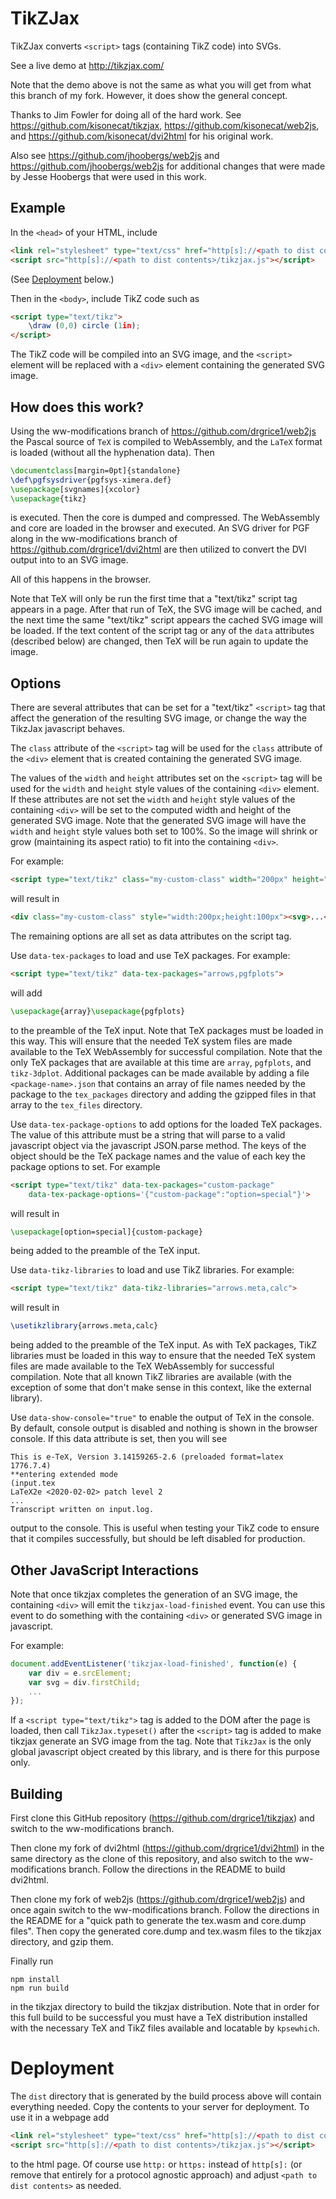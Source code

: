 # TikZJax

TikZJax converts `<script>` tags (containing TikZ code) into SVGs.

See a live demo at http://tikzjax.com/

Note that the demo above is not the same as what you will get from what this branch of my
fork.  However, it does show the general concept.

Thanks to Jim Fowler for doing all of the hard work.  See
https://github.com/kisonecat/tikzjax, https://github.com/kisonecat/web2js, and
https://github.com/kisonecat/dvi2html for his original work.

Also see https://github.com/jhoobergs/web2js and https://github.com/jhoobergs/web2js for
additional changes that were made by Jesse Hoobergs that were used in this work.

## Example

In the `<head>` of your HTML, include
```html
<link rel="stylesheet" type="text/css" href="http[s]://<path to dist contents>/fonts.css">
<script src="http[s]://<path to dist contents>/tikzjax.js"></script>
```
(See [Deployment](#deployment) below.)

Then in the `<body>`, include TikZ code such as
```html
<script type="text/tikz">
    \draw (0,0) circle (1in);
</script>
```

The TikZ code will be compiled into an SVG image, and the `<script>` element will be
replaced with a `<div>` element containing the generated SVG image.

## How does this work?

Using the ww-modifications branch of https://github.com/drgrice1/web2js the Pascal source
of `TeX` is compiled to WebAssembly, and the `LaTeX` format is loaded (without all the
hyphenation data). Then
```tex
\documentclass[margin=0pt]{standalone}
\def\pgfsysdriver{pgfsys-ximera.def}
\usepackage[svgnames]{xcolor}
\usepackage{tikz}
```
is executed.  Then the core is dumped and compressed.  The WebAssembly and core are loaded
in the browser and executed.  An SVG driver for PGF along in the ww-modifications branch
of https://github.com/drgrice1/dvi2html are then utilized to convert the DVI output into
to an SVG image.

All of this happens in the browser.

Note that TeX will only be run the first time that a "text/tikz" script tag appears in a
page.  After that run of TeX, the SVG image will be cached, and the next time the same
"text/tikz" script appears the cached SVG image will be loaded.  If the text content of
the script tag or any of the `data` attributes (described below) are changed, then TeX
will be run again to update the image.

## Options

There are several attributes that can be set for a "text/tikz" `<script>` tag that affect
the generation of the resulting SVG image, or change the way the TikzJax javascript
behaves.

The `class` attribute of the `<script>` tag will be used for the `class` attribute of the
`<div>` element that is created containing the generated SVG image.

The values of the `width` and `height` attributes set on the `<script>` tag will be used
for the `width` and `height` style values of the containing `<div>` element.  If these
attributes are not set the `width` and `height` style values of the containing `<div>`
will be set to the computed width and height of the generated SVG image.  Note that the
generated SVG image will have the `width` and `height` style values both set to 100%.  So
the image will shrink or grow (maintaining its aspect ratio) to fit into the containing
`<div>`.

For example:
```html
<script type="text/tikz" class="my-custom-class" width="200px" height="100px">...</script>
```
will result in
```html
<div class="my-custom-class" style="width:200px;height:100px"><svg>...</svg></div>
```

The remaining options are all set as data attributes on the script tag.

Use `data-tex-packages` to load and use TeX packages.
For example:
```html
<script type="text/tikz" data-tex-packages="arrows,pgfplots">
```
will add
```tex
\usepackage{array}\usepackage{pgfplots}
```
to the preamble of the TeX input.  Note that TeX packages must be loaded in this way.
This will ensure that the needed TeX system files are made available to the TeX
WebAssembly for successful compilation.  Note that the only TeX packages that are
available at this time are `array`, `pgfplots`, and `tikz-3dplot`.  Additional packages
can be made available by adding a file `<package-name>.json` that contains an array of
file names needed by the package to the `tex_packages` directory and adding the gzipped
files in that array to the `tex_files` directory.

Use `data-tex-package-options` to add options for the loaded TeX packages.  The value of
this attribute must be a string that will parse to a valid javascript object via the
javascript JSON.parse method.  The keys of the object should be the TeX package names and
the value of each key the package options to set.
For example
```html
<script type="text/tikz" data-tex-packages="custom-package"
	data-tex-package-options='{"custom-package":"option=special"}'>
```
will result in
```tex
\usepackage[option=special]{custom-package}
```
being added to the preamble of the TeX input.

Use `data-tikz-libraries` to load and use TikZ libraries.
For example:
```html
<script type="text/tikz" data-tikz-libraries="arrows.meta,calc">
```
will result in
```tex
\usetikzlibrary{arrows.meta,calc}
```
being added to the preamble of the TeX input.  As with TeX packages, TikZ libraries must
be loaded in this way to ensure that the needed TeX system files are made available to the
TeX WebAssembly for successful compilation.  Note that all known TikZ libraries are
available (with the exception of some that don't make sense in this context, like the
external library).

Use `data-show-console="true"` to enable the output of TeX in the console.  By default,
console output is disabled and nothing is shown in the browser console.  If this data
attribute is set, then you will see
```text
This is e-TeX, Version 3.14159265-2.6 (preloaded format=latex 1776.7.4)
**entering extended mode
(input.tex
LaTeX2e <2020-02-02> patch level 2
...
Transcript written on input.log.
```
output to the console.  This is useful when testing your TikZ code to ensure that it
compiles successfully, but should be left disabled for production.

## Other JavaScript Interactions

Note that once tikzjax completes the generation of an SVG image, the containing `<div>`
will emit the `tikzjax-load-finished` event.  You can use this event to do something with
the containing `<div>` or generated SVG image in javascript.

For example:
```javascript
document.addEventListener('tikzjax-load-finished', function(e) {
	var div = e.srcElement;
	var svg = div.firstChild;
	...
});
```

If a `<script type="text/tikz">` tag is added to the DOM after the page is loaded, then
call `TikzJax.typeset()` after the `<script>` tag is added to make tikzjax generate an SVG
image from the tag.  Note that `TikzJax` is the only global javascript object created by
this library, and is there for this purpose only.

## Building

First clone this GitHub repository (https://github.com/drgrice1/tikzjax) and switch to the
ww-modifications branch.

Then clone my fork of dvi2html (https://github.com/drgrice1/dvi2html) in the same
directory as the clone of this repository, and also switch to the ww-modifications branch.
Follow the directions in the README to build dvi2html.

Then clone my fork of web2js (https://github.com/drgrice1/web2js) and once again switch to
the ww-modifications branch.  Follow the directions in the README for a "quick path to
generate the tex.wasm and core.dump files".  Then copy the generated core.dump and
tex.wasm files to the tikzjax directory, and gzip them.

Finally run
```
npm install
npm run build
```
in the tikzjax directory to build the tikzjax distribution.  Note that in order for this
full build to be successful you must have a TeX distribution installed with the
necessary TeX and TikZ files available and locatable by `kpsewhich`.

# Deployment
The `dist` directory that is generated by the build process above will contain everything
needed.  Copy the contents to your server for deployment.  To use it in a webpage add
```html
<link rel="stylesheet" type="text/css" href="http[s]://<path to dist contents>/fonts.css">
<script src="http[s]://<path to dist contents>/tikzjax.js"></script>
```
to the html page.  Of course use `http:` or `https:` instead of `http[s]:` (or remove that
entirely for a protocol agnostic approach) and adjust `<path to dist contents>` as needed.

</HEAD>
